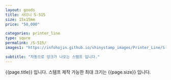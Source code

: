 ```yaml
---
layout: goods
title: 샤이니 S-515
size: 15x15mm
price: "50,000"

categories: printer_line
type: squre
permalink: /S-515/
images1: "https://infohojin.github.io/shinystamp_images/Printer_Line/S-515/S-515_1.jpg"

subtitle: "자동으로 잉크가 나오는 스템프 입니다."
---
```


{{page.title}} 입니다. 스템프 제작 가능한 최대 크기는 {{page.size}} 입니다. 